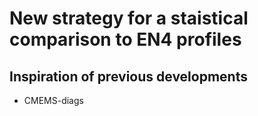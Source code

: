 # New strategy for a staistical comparison to EN4 profiles

## Inspiration of previous developments
  - CMEMS-diags
